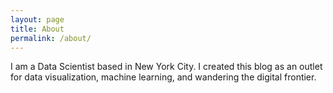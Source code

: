 ```yaml
---
layout: page
title: About
permalink: /about/
---
```


I am a Data Scientist based in New York City. I created this blog as an outlet for data visualization, machine learning, and wandering the digital frontier.